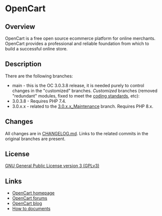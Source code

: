 # OpenCart

## Overview
OpenCart is a free open source ecommerce platform for online merchants. OpenCart provides a professional and reliable foundation from which to build a successful online store.

## Description
There are the following branches:
- main - this is the OC 3.0.3.8 release, it is needed purely to control changes in the "customized" branches.
*Customized* branches (removed "redundant" modules, fixed to meet the [coding standards](https://github.com/opencart/opencart/wiki/Coding-standards), etc):
- 3.0.3.8 - Requires PHP 7.4.
- 3.0.x.x - related to the [3.0.x.x_Maintenance](https://github.com/opencart/opencart/tree/3.0.x.x_Maintenance) branch. Requires PHP 8.x.

## Changes
All changes are in [CHANGELOG.md](https://github.com/ocmod-space/opencart3-ce/blob/main/CHANGELOG.md). Links to the related commits in the original branches are present.

## License
[GNU General Public License version 3 (GPLv3)](https://github.com/ocmod-space/opencart3-ce/blob/main/LICENSE.md)

## Links
- [OpenCart homepage](http://www.opencart.com/)
- [OpenCart forums](http://forum.opencart.com/)
- [OpenCart blog](http://www.opencart.com/index.php?route=feature/blog)
- [How to documents](http://docs.opencart.com/)
